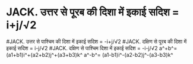 # JACK.     उत्तर से पूरब की दिशा में इकाई सदिश  = i+j/√2
#JACK.       उत्तर से पाश्चिम की दिशा में इकाई सदिश  =  -i+j/√2
#JACK.         दक्षिण से पूरब की दिशा में इकाई सदिश  = i-j/√2
#JACK.           दक्षिण से पाश्चिम  दिशा में इकाई सदिश  = -i-j/√2
a^+b^= (a1+b1)i^+(a2+b2)j^+(a3+b3)k^
a^-b^= (a1-b1)i^-(a2-b2)j^-(a3-b3)k^
